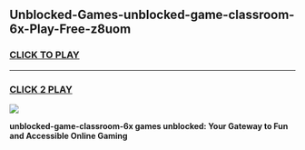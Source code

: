
## Unblocked-Games-unblocked-game-classroom-6x-Play-Free-z8uom
<h3>
<a href="https://premium76.site?title=unblocked-game-classroom-6x&ref=15A">CLICK TO PLAY</a></h3>
<hr>

<h3>
<a href="https://premium76.site?title=unblocked-game-classroom-6x&ref=15A">CLICK 2 PLAY</a>
  
</h3>

<a href="https://premium76.site?title=unblocked-game-classroom-6x&ref=15A"><img src="https://clearcache.store/games.png"></a>


**unblocked-game-classroom-6x games unblocked: Your Gateway to Fun and Accessible Online Gaming**
